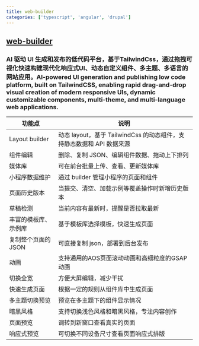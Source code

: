 ```yaml
---
title: web-builder
categories: ['typescript', 'angular', 'drupal']
---
```

## [web-builder](https://github.com/biaogebusy/web-builder)

### AI 驱动 UI 生成和发布的低代码平台，基于TailwindCss，通过拖拽可视化快速构建现代化响应式UI、动态自定义组件、多主题、多语言的网站应用。AI-powered UI generation and publishing low code platform, built on TailwindCSS, enabling rapid drag-and-drop visual creation of modern responsive UIs, dynamic customizable components, multi-theme, and multi-language web applications.


| 功能点               | 说明                                                                  |
| -------------------- | --------------------------------------------------------------------- |
| Layout builder       | 动态 layout，基于 TailwindCss 的动态组件，支持静态数据和 API 数据来源 |
| 组件编辑             | 删除、复制 JSON、编辑组件数据、拖动上下排列                           |
| 媒体库               | 可在前台批量上传、查看、更新媒体库                                    |
| 小程序数据维护       | 通过 builder 管理小程序的页面和组件                                   |
| 页面历史版本         | 当提交、清空、加载示例等覆盖操作时新增历史版本                        |
| 草稿检测             | 当前内容有最新时，提醒是否拉取最新                                    |
| 丰富的模板库、示例库 | 基于模板库选择模板，快速生成页面                                      |
| 复制整个页面的 JSON  | 可直接复制 json，部署到后台发布                                       |
| 动画                 | 支持通用的AOS页面滚动动画和高细粒度的GSAP动画                         |
| 切换全宽             | 方便大屏编辑，减少干扰                                                |
| 快速生成页面         | 根据一定的规则从组件库中生成页面                                      |
| 多主题切换预览       | 预览在多主题下的组件显示情况                                          |
| 暗黑风格             | 支持切换浅色风格和暗黑风格，专注内容创作                              |
| 页面预览             | 调转到新窗口查看真实的页面                                            |
| 响应式预览           | 可切换不同设备尺寸查看页面响应式排版                                  |

